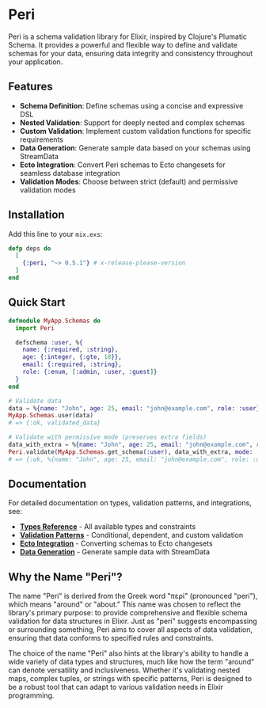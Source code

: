 # Peri

Peri is a schema validation library for Elixir, inspired by Clojure's Plumatic Schema. It provides a powerful and flexible way to define and validate schemas for your data, ensuring data integrity and consistency throughout your application.

## Features

- **Schema Definition**: Define schemas using a concise and expressive DSL
- **Nested Validation**: Support for deeply nested and complex schemas
- **Custom Validation**: Implement custom validation functions for specific requirements
- **Data Generation**: Generate sample data based on your schemas using StreamData
- **Ecto Integration**: Convert Peri schemas to Ecto changesets for seamless database integration
- **Validation Modes**: Choose between strict (default) and permissive validation modes

## Installation

Add this line to your `mix.exs`:
```elixir
defp deps do
  [
    {:peri, "~> 0.5.1"} # x-release-please-version
  ]
end
```

## Quick Start

```elixir
defmodule MyApp.Schemas do
  import Peri

  defschema :user, %{
    name: {:required, :string},
    age: {:integer, {:gte, 18}},
    email: {:required, :string},
    role: {:enum, [:admin, :user, :guest]}
  }
end

# Validate data
data = %{name: "John", age: 25, email: "john@example.com", role: :user}
MyApp.Schemas.user(data)
# => {:ok, validated_data}

# Validate with permissive mode (preserves extra fields)
data_with_extra = %{name: "John", age: 25, email: "john@example.com", role: :user, extra: "field"}
Peri.validate(MyApp.Schemas.get_schema(:user), data_with_extra, mode: :permissive)
# => {:ok, %{name: "John", age: 25, email: "john@example.com", role: :user, extra: "field"}}
```

## Documentation

For detailed documentation on types, validation patterns, and integrations, see:

- **[Types Reference](pages/types.md)** - All available types and constraints
- **[Validation Patterns](pages/validation.md)** - Conditional, dependent, and custom validation  
- **[Ecto Integration](pages/ecto.md)** - Converting schemas to Ecto changesets
- **[Data Generation](pages/generation.md)** - Generate sample data with StreamData

## Why the Name "Peri"?

The name "Peri" is derived from the Greek word "περί" (pronounced "peri"), which means "around" or "about." This name was chosen to reflect the library's primary purpose: to provide comprehensive and flexible schema validation for data structures in Elixir. Just as "peri" suggests encompassing or surrounding something, Peri aims to cover all aspects of data validation, ensuring that data conforms to specified rules and constraints.

The choice of the name "Peri" also hints at the library's ability to handle a wide variety of data types and structures, much like how the term "around" can denote versatility and inclusiveness. Whether it's validating nested maps, complex tuples, or strings with specific patterns, Peri is designed to be a robust tool that can adapt to various validation needs in Elixir programming.
